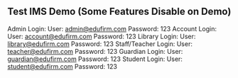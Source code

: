 
## Test IMS Demo (Some Features Disable on Demo)

Admin Login:
User: admin@edufirm.com 
Password: 123
Account Login:
User: account@edufirm.com 
Password: 123
Library Login:
User: library@edufirm.com 
Password: 123
Staff/Teacher Login:
User: teacher@edufirm.com 
Password: 123
Guardian Login:
User: guardian@edufirm.com 
Password: 123
Student Login:
User: student@edufirm.com 
Password: 123




